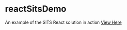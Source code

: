 # reactSitsDemo

An example of the SITS React solution in action [View Here](https://hairmot.github.io/reactSitsDemo/)
